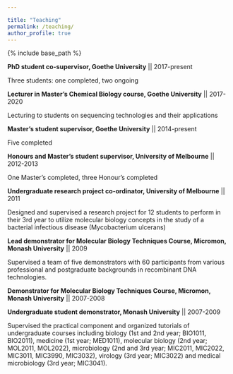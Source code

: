 ```yaml
---

title: "Teaching"
permalink: /teaching/
author_profile: true
---
```


{% include base_path %}

**PhD student co-supervisor, Goethe University** || 2017-present

Three students: one completed, two ongoing


**Lecturer in Master’s Chemical Biology course, Goethe University** || 2017-2020

Lecturing to students on sequencing technologies and their applications


**Master’s student supervisor, Goethe University** || 2014-present

Five completed		


**Honours and Master’s student supervisor, University of Melbourne** || 2012-2013

One Master’s completed, three Honour’s completed


**Undergraduate research project co-ordinator, University of Melbourne** || 2011

Designed and supervised a research project for 12 students to perform in their 3rd year to utilize molecular biology concepts in the study of a bacterial infectious disease (Mycobacterium ulcerans)


**Lead demonstrator for Molecular Biology Techniques Course, Micromon, Monash University** || 2009

Supervised a team of five demonstrators with 60 participants from various professional and postgraduate backgrounds in recombinant DNA technologies.


**Demonstrator for Molecular Biology Techniques Course, Micromon, Monash University** || 2007-2008


**Undergraduate student demonstrator, Monash University** || 2007-2009

Supervised the practical component and organized tutorials of undergraduate courses including biology (1st and 2nd year; BIO1011, BIO2011), medicine (1st year; MED1011), molecular biology (2nd year; MOL2011, MOL2022), microbiology (2nd and 3rd year; MIC2011, MIC2022, MIC3011, MIC3990, MIC3032), virology (3rd year; MIC3022) and medical microbiology (3rd year; MIC3041).

